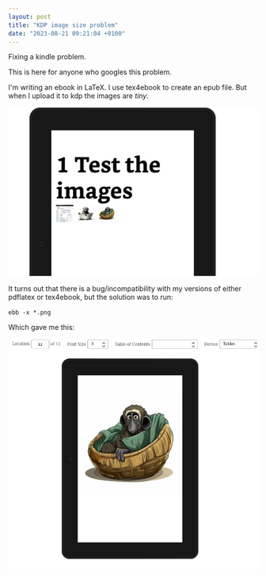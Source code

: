 ```yaml
---
layout: post
title: "KDP image size problem"
date: "2023-08-21 09:21:04 +0100"
---
```



Fixing a kindle problem. 

This is here for anyone who googles this problem. 

I'm writing an ebook in LaTeX. I use tex4ebook to create an epub file. But when I upload it to kdp the images are _tiny_. 

![A screenshot of a kdp previewer with very small images](/assets/images/smallimages.png)


It turns out that there is a bug/incompatibility with my versions of either pdflatex or tex4ebook, but the solution was to run: 

    ebb -x *.png


Which gave me this: 

![A screenshot of a kdp previewer with a full size image of a happy baboon](/assets/images/bigimages.png)




